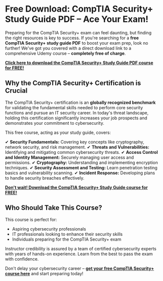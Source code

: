 # Free Download: CompTIA Security+ Study Guide PDF – Ace Your Exam!

Preparing for the CompTIA Security+ exam can feel daunting, but finding the right resources is key to success. If you're searching for a **free CompTIA Security+ study guide PDF** to boost your exam prep, look no further! We've got you covered with a direct download link to a comprehensive Udemy course – **completely free of charge**.

[**Click here to download the CompTIA Security+ Study Guide PDF course for FREE!**](https://udemywork.com/comptia-security-study-guide-pdf)

## Why the CompTIA Security+ Certification is Crucial

The CompTIA Security+ certification is an **globally recognized benchmark** for validating the fundamental skills needed to perform core security functions and pursue an IT security career. In today's threat landscape, holding this certification significantly increases your job prospects and demonstrates your commitment to cybersecurity.

This free course, acting as your study guide, covers:

✔ **Security Fundamentals:** Covering key concepts like cryptography, network security, and risk management.
✔ **Threats and Vulnerabilities:** Identifying and mitigating common cybersecurity threats.
✔ **Access Control and Identity Management:** Securely managing user access and permissions.
✔ **Cryptography:** Understanding and implementing encryption techniques.
✔ **Security Assessment and Testing:** Learn penetration testing basics and vulnerability scanning.
✔ **Incident Response:** Developing plans to handle security breaches effectively.

[**Don't wait! Download the CompTIA Security+ Study Guide course for FREE!**](https://udemywork.com/comptia-security-study-guide-pdf)

## Who Should Take This Course?

This course is perfect for:

*   Aspiring cybersecurity professionals
*   IT professionals looking to enhance their security skills
*   Individuals preparing for the CompTIA Security+ exam

Instructor credibility is assured by a team of certified cybersecurity experts with years of hands-on experience. Learn from the best to pass the exam with confidence.

Don't delay your cybersecurity career – **[get your free CompTIA Security+ course here](https://udemywork.com/comptia-security-study-guide-pdf)** and start preparing today!
